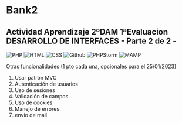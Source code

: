 # Bank2
## Actividad Aprendizaje 2ºDAM 1ªEvaluacion DESARROLLO DE INTERFACES - Parte 2 de 2 -

![PHP](https://img.shields.io/badge/PHP-purple?style=for-the-badge&logo=PHP&logoColor=white)
![HTML](https://img.shields.io/badge/HTML-orange?style=for-the-badge&logo=html&logoColor=white)
![CSS](https://img.shields.io/badge/CSS-green?style=for-the-badge&logo=css&logoColor=white)
![Github](https://img.shields.io/badge/github-black?style=for-the-badge&logo=github&logoColor=white)
![PHPStorm](https://img.shields.io/badge/PHPStorm-black?style=for-the-badge&logo=PHPStrom&logoColor=white)
![MAMP](https://img.shields.io/badge/MAMP-grey?style=for-the-badge&logo=MAMP&logoColor=white)

Otras funcionalidades (1 pto cada una, opcionales para el 25/01/2023)

1. Usar patrón MVC
2. Autenticación de usuarios
3. Uso de sesiones
4. Validación de campos
5. Uso de cookies
6. Manejo de errores
6. envío de mail
